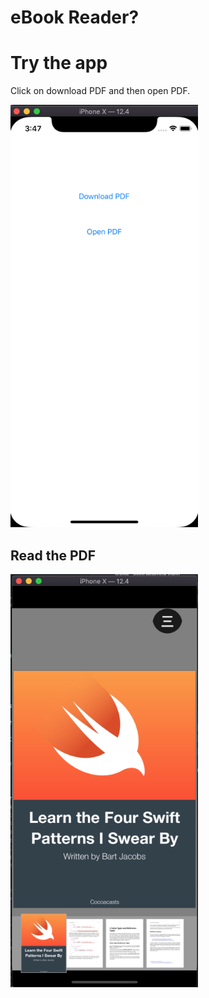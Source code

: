 # eBook Reader?

# Try the app
Click on download PDF and then open PDF.

<img src=https://github.com/2raptor/DownloadPDF/blob/master/Snapshots/Initial%20Screen.png width=300>

## Read the PDF
<img src=https://raw.githubusercontent.com/2raptor/eBookReader/master/Snapshots/ebook-reader.png width=300>
